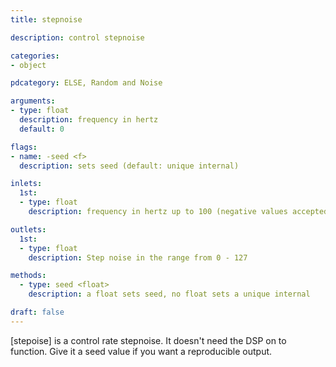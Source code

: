 ```yaml
---
title: stepnoise

description: control stepnoise

categories:
- object

pdcategory: ELSE, Random and Noise

arguments:
- type: float
  description: frequency in hertz
  default: 0

flags:
- name: -seed <f>
  description: sets seed (default: unique internal)

inlets:
  1st:
  - type: float
    description: frequency in hertz up to 100 (negative values accepted)

outlets:
  1st:
  - type: float
    description: Step noise in the range from 0 - 127

methods:
  - type: seed <float>
    description: a float sets seed, no float sets a unique internal

draft: false
---
```


[stepoise] is a control rate stepnoise. It doesn't need the DSP on to function. Give it a seed value if you want a reproducible output.
